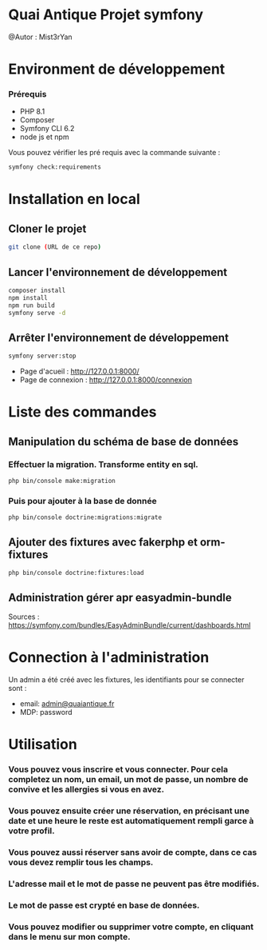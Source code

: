 Quai Antique Projet symfony
===

@Autor : Mist3rYan

# Environment de développement

### Prérequis

* PHP 8.1
* Composer
* Symfony CLI 6.2
* node js et npm

Vous pouvez vérifier les pré requis avec la commande suivante :

```bash
symfony check:requirements
```
# Installation en local
## Cloner le projet
```bash
git clone (URL de ce repo)
```

## Lancer l'environnement de développement

```bash
composer install
npm install
npm run build
symfony serve -d
```
## Arrêter l'environnement de développement

```bash
symfony server:stop
```

* Page d'acueil : http://127.0.0.1:8000/
* Page de connexion : http://127.0.0.1:8000/connexion


# Liste des commandes 

## Manipulation du schéma de base de données


### Effectuer la migration. Transforme entity en sql.

```
php bin/console make:migration
```

### Puis pour ajouter à la base de donnée
```
php bin/console doctrine:migrations:migrate
```

## Ajouter des fixtures avec fakerphp et orm-fixtures
```
php bin/console doctrine:fixtures:load
```

## Administration gérer apr easyadmin-bundle

Sources : https://symfony.com/bundles/EasyAdminBundle/current/dashboards.html

# Connection à l'administration
Un admin a été créé avec les fixtures, les identifiants pour se connecter sont :
* email: admin@quaiantique.fr
* MDP: password

# Utilisation
### Vous pouvez vous inscrire et vous connecter. Pour cela completez un nom, un email, un mot de passe, un nombre de convive et les allergies si vous en avez.

### Vous pouvez ensuite créer une réservation, en précisant une date et une heure le reste est automatiquement rempli garce à votre profil.

### Vous pouvez aussi réserver sans avoir de compte, dans ce cas vous devez remplir tous les champs.

### L'adresse mail et le mot de passe ne peuvent pas être modifiés.

### Le mot de passe est crypté en base de données.

### Vous pouvez modifier ou supprimer votre compte, en cliquant dans le menu sur mon compte.
